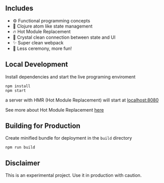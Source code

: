 

## Includes

- ⚙️ Functional programming concepts
- 🔬 Clojure atom like state management
- 🔥 Hot Module Replacement
- 💎 Crystal clean connection between state and UI
- ✨ Super clean webpack
- 🏮 Less ceremony, more fun!

## Local Development
Install dependencies and start the live programing enviroment

```
npm install
npm start
```
a server with HMR (Hot Module Replacement) will start at [localhost:8080](http://localhost:8080)

See more about Hot Module Replacement [here](https://webpack.github.io/docs/hot-module-replacement.html)

## Building for Production

Create minified bundle for deployment in the `build` directory

```
npm run build
```

## Disclaimer
This is an experimental project. Use it in production with caution.
